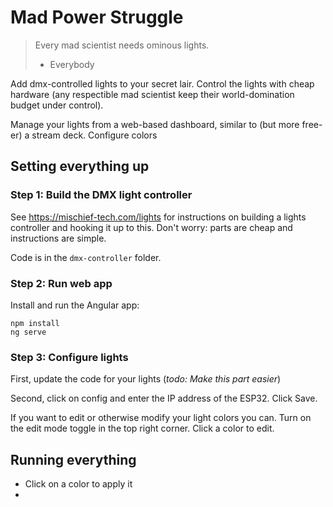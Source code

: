 # Mad Power Struggle

> Every mad scientist needs ominous lights.
> - Everybody

Add dmx-controlled lights to your secret lair. Control the lights with cheap hardware (any respectible mad scientist keep their world-domination budget under control).

Manage your lights from a web-based dashboard, similar to (but more free-er) a stream deck. Configure colors

## Setting everything up

### Step 1: Build the DMX light controller

See https://mischief-tech.com/lights for instructions on building a lights controller and hooking it up to this. Don't worry: parts are cheap and instructions are simple.

Code is in the `dmx-controller` folder.

### Step 2: Run web app

Install and run the Angular app:

```
npm install
ng serve
```

### Step 3: Configure lights

First, update the code for your lights (*todo: Make this part easier*)

Second, click on config and enter the IP address of the ESP32. Click Save.

If you want to edit or otherwise modify your light colors you can. Turn on the edit mode toggle in the top right corner. Click a color to edit.

## Running everything

* Click on a color to apply it
* 